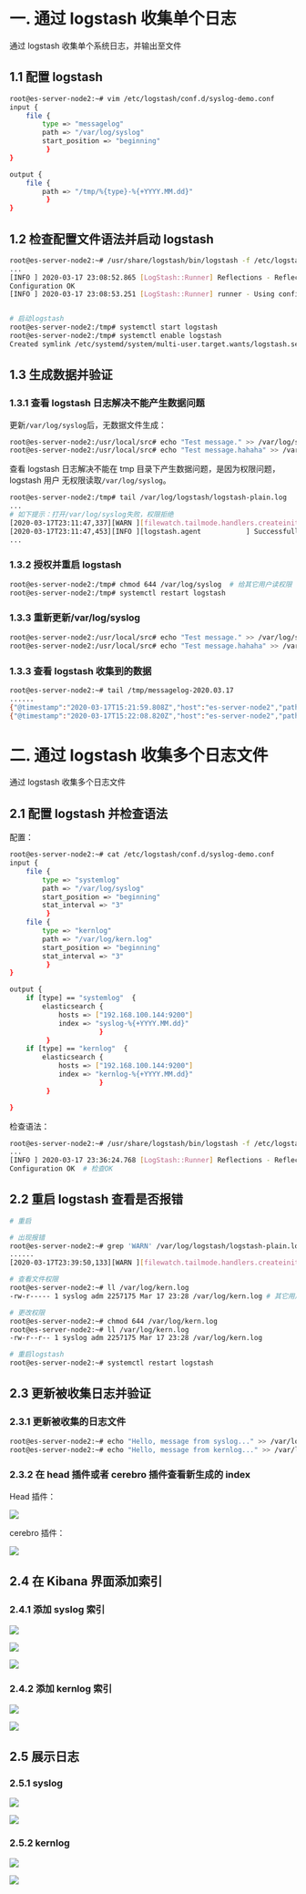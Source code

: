 # 一. 通过 logstash 收集单个日志

通过 logstash 收集单个系统日志，并输出至文件

## 1.1 配置 logstash

```bash
root@es-server-node2:~# vim /etc/logstash/conf.d/syslog-demo.conf
input {
    file {
        type => "messagelog"
        path => "/var/log/syslog"
        start_position => "beginning"
         }
}

output {
    file {
        path => "/tmp/%{type}-%{+YYYY.MM.dd}"
         }
}
```

## 1.2 检查配置文件语法并启动 logstash

```bash
root@es-server-node2:~# /usr/share/logstash/bin/logstash -f /etc/logstash/conf.d/syslog-demo.conf -t
...
[INFO ] 2020-03-17 23:08:52.865 [LogStash::Runner] Reflections - Reflections took 37 ms to scan 1 urls, producing 20 keys and 40 values
Configuration OK
[INFO ] 2020-03-17 23:08:53.251 [LogStash::Runner] runner - Using config.test_and_exit mode. Config Validation Result: OK. Exiting Logstash  # config检查OK


# 启动logstash
root@es-server-node2:/tmp# systemctl start logstash
root@es-server-node2:/tmp# systemctl enable logstash
Created symlink /etc/systemd/system/multi-user.target.wants/logstash.service → /etc/systemd/system/logstash.service.
```

## 1.3 生成数据并验证

### 1.3.1 查看 logstash 日志解决不能产生数据问题

更新`/var/log/syslog`后，无数据文件生成：

```bash
root@es-server-node2:/usr/local/src# echo "Test message." >> /var/log/syslog
root@es-server-node2:/usr/local/src# echo "Test message.hahaha" >> /var/log/syslog
```

查看 logstash 日志解决不能在 tmp 目录下产生数据问题，是因为权限问题，logstash 用户
无权限读取`/var/log/syslog`。

```bash
root@es-server-node2:/tmp# tail /var/log/logstash/logstash-plain.log
...
# 如下提示：打开/var/log/syslog失败，权限拒绝
[2020-03-17T23:11:47,337][WARN ][filewatch.tailmode.handlers.createinitial][main] failed to open /var/log/syslog: #<Errno::EACCES: Permission denied - /var/log/syslog>, ["org/jruby/RubyIO.java:1239:in `sysopen'", "org/jruby/RubyFile.java:367:in `initialize'", "org/jruby/RubyIO.java:1158:in `open'"]
[2020-03-17T23:11:47,453][INFO ][logstash.agent           ] Successfully started Logstash API endpoint {:port=>9600}
...
```

### 1.3.2 授权并重启 logstash

```bash
root@es-server-node2:/tmp# chmod 644 /var/log/syslog  # 给其它用户读权限
root@es-server-node2:/tmp# systemctl restart logstash
```

### 1.3.3 重新更新/var/log/syslog

```bash
root@es-server-node2:/usr/local/src# echo "Test message." >> /var/log/syslog
root@es-server-node2:/usr/local/src# echo "Test message.hahaha" >> /var/log/syslog
```

### 1.3.3 查看 logstash 收集到的数据

```bash
root@es-server-node2:~# tail /tmp/messagelog-2020.03.17
......
{"@timestamp":"2020-03-17T15:21:59.808Z","host":"es-server-node2","path":"/var/log/syslog","message":"Test message.","type":"messagelog","@version":"1"}
{"@timestamp":"2020-03-17T15:22:08.820Z","host":"es-server-node2","path":"/var/log/syslog","message":"Test message.hahaha","type":"messagelog","@version":"1"}
```

# 二. 通过 logstash 收集多个日志文件

通过 logstash 收集多个日志文件

## 2.1 配置 logstash 并检查语法

配置：

```bash
root@es-server-node2:~# cat /etc/logstash/conf.d/syslog-demo.conf
input {
    file {
        type => "systemlog"
        path => "/var/log/syslog"
        start_position => "beginning"
        stat_interval => "3"
         }
    file {
        type => "kernlog"
        path => "/var/log/kern.log"
        start_position => "beginning"
        stat_interval => "3"
         }
}

output {
    if [type] == "systemlog"  {
        elasticsearch {
            hosts => ["192.168.100.144:9200"]
            index => "syslog-%{+YYYY.MM.dd}"
                      }
         }
    if [type] == "kernlog"  {
        elasticsearch {
            hosts => ["192.168.100.144:9200"]
            index => "kernlog-%{+YYYY.MM.dd}"
                      }
         }

}
```

检查语法：

```bash
root@es-server-node2:~# /usr/share/logstash/bin/logstash -f /etc/logstash/conf.d/syslog-demo.conf -t
...
[INFO ] 2020-03-17 23:36:24.768 [LogStash::Runner] Reflections - Reflections took 36 ms to scan 1 urls, producing 20 keys and 40 values
Configuration OK  # 检查OK
```

## 2.2 重启 logstash 查看是否报错

```bash
# 重启

# 出现报错
root@es-server-node2:~# grep 'WARN' /var/log/logstash/logstash-plain.log
......
[2020-03-17T23:39:50,133][WARN ][filewatch.tailmode.handlers.createinitial][main] failed to open /var/log/kern.log: #<Errno::EACCES: Permission denied - /var/log/kern.log>, ["org/jruby/RubyIO.java:1239:in `sysopen'", "org/jruby/RubyFile.java:367:in `initialize'", "org/jruby/RubyIO.java:1158:in `open'"]

# 查看文件权限
root@es-server-node2:~# ll /var/log/kern.log
-rw-r----- 1 syslog adm 2257175 Mar 17 23:28 /var/log/kern.log # 其它用户无读权限

# 更改权限
root@es-server-node2:~# chmod 644 /var/log/kern.log
root@es-server-node2:~# ll /var/log/kern.log
-rw-r--r-- 1 syslog adm 2257175 Mar 17 23:28 /var/log/kern.log

# 重启logstash
root@es-server-node2:~# systemctl restart logstash
```

## 2.3 更新被收集日志并验证

### 2.3.1 更新被收集的日志文件

```bash
root@es-server-node2:~# echo "Hello, message from syslog..." >> /var/log/syslog
root@es-server-node2:~# echo "Hello, message from kernlog..." >> /var/log/kernlog
```

### 2.3.2 在 head 插件或者 cerebro 插件查看新生成的 index

Head 插件：

![](png/2020-03-17-23-49-13.png)

cerebro 插件：

![](png/2020-03-17-23-49-35.png)

## 2.4 在 Kibana 界面添加索引

### 2.4.1 添加 syslog 索引

![](png/2020-03-17-23-51-36.png)

![](png/2020-03-17-23-51-54.png)

![](png/2020-03-17-23-52-29.png)

### 2.4.2 添加 kernlog 索引

![](png/2020-03-17-23-53-42.png)

![](png/2020-03-17-23-53-52.png)

## 2.5 展示日志

### 2.5.1 syslog

![](png/2020-03-17-23-55-12.png)

![](png/2020-03-17-23-55-53.png)

### 2.5.2 kernlog

![](png/2020-03-17-23-56-06.png)

![](png/2020-03-17-23-59-52.png)
